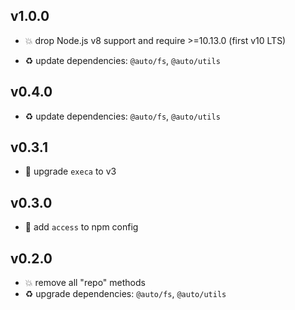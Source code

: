 ## v1.0.0

* 💥 drop Node.js v8 support and require >=10.13.0 (first v10 LTS)

* ♻️ update dependencies: `@auto/fs`, `@auto/utils`

## v0.4.0

* ♻️ update dependencies: `@auto/fs`, `@auto/utils`

## v0.3.1

* 🐞 upgrade `execa` to v3

## v0.3.0

* 🌱 add `access` to npm config

## v0.2.0

* 💥 remove all "repo" methods
* ♻️ upgrade dependencies: `@auto/fs`, `@auto/utils`
